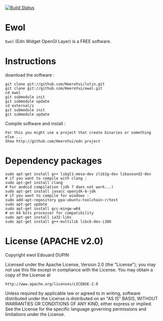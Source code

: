 [![Build Status](https://secure.travis-ci.org/HeeroYui/ewol.svg?branch=master)](https://travis-ci.org/HeeroYui/ewol)

Ewol
====

`Ewol` (Edn Widget OpenGl Layer) is a FREE software.

Instructions
============

download the software :

	git clone git://github.com/HeeroYui/lutin.git
	git clone git://github.com/HeeroYui/ewol.git
	cd ewol
	git submodule init
	git submodule update
	cd external/z
	git submodule init
	git submodule update

Compile software and install :

	For this you might use a project that create binaries or something else ...
	Show http://github.com/HeeroYui/edn project

Dependency packages
===================

	sudo apt-get install g++ libgl1-mesa-dev zlib1g-dev libasound2-dev
	# if you want to compile with clang :
	sudo apt-get install clang
	# For andoid compilation (jdk 7 does not work...)
	sudo apt-get install javacc openjdk-6-jdk
	# if you want to compile for windows :
	sudo add-apt-repository ppa:ubuntu-toolchain-r/test
	sudo apt-get update
	sudo apt-get install gcc-mingw-w64
	# on 64 bits processor for compatibility
	sudo apt-get install ia32-libs
	sudo apt-get install g++-multilib libc6-dev-i386

License (APACHE v2.0)
=====================

Copyright ewol Edouard DUPIN

Licensed under the Apache License, Version 2.0 (the "License");
you may not use this file except in compliance with the License.
You may obtain a copy of the License at

    http://www.apache.org/licenses/LICENSE-2.0

Unless required by applicable law or agreed to in writing, software
distributed under the License is distributed on an "AS IS" BASIS,
WITHOUT WARRANTIES OR CONDITIONS OF ANY KIND, either express or implied.
See the License for the specific language governing permissions and
limitations under the License.

